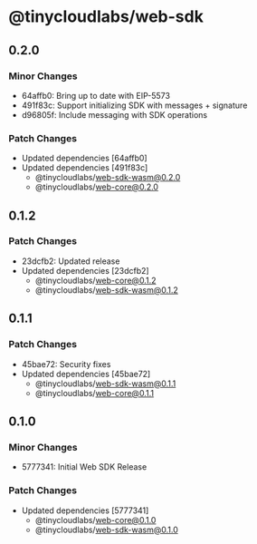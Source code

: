 # @tinycloudlabs/web-sdk

## 0.2.0

### Minor Changes

- 64affb0: Bring up to date with EIP-5573
- 491f83c: Support initializing SDK with messages + signature
- d96805f: Include messaging with SDK operations

### Patch Changes

- Updated dependencies [64affb0]
- Updated dependencies [491f83c]
  - @tinycloudlabs/web-sdk-wasm@0.2.0
  - @tinycloudlabs/web-core@0.2.0

## 0.1.2

### Patch Changes

- 23dcfb2: Updated release
- Updated dependencies [23dcfb2]
  - @tinycloudlabs/web-core@0.1.2
  - @tinycloudlabs/web-sdk-wasm@0.1.2

## 0.1.1

### Patch Changes

- 45bae72: Security fixes
- Updated dependencies [45bae72]
  - @tinycloudlabs/web-sdk-wasm@0.1.1
  - @tinycloudlabs/web-core@0.1.1

## 0.1.0

### Minor Changes

- 5777341: Initial Web SDK Release

### Patch Changes

- Updated dependencies [5777341]
  - @tinycloudlabs/web-core@0.1.0
  - @tinycloudlabs/web-sdk-wasm@0.1.0
